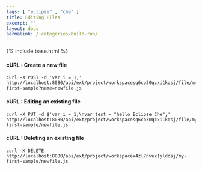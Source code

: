 ```yaml
---
tags: [ "eclipse" , "che" ]
title: Editing Files
excerpt: ""
layout: docs
permalink: /:categories/build-run/
---
```

{% include base.html %}

#### cURL : Create a new file
```shell  
curl -X POST -d 'var i = 1;' http://localhost:8080/api/ext/project/workspacesq6co30qcxi1kqsj/file/my-first-sample?name=newfile.js
```

#### cURL : Editing an existing file
```shell  
curl -X PUT -d $'var i = 1;\nvar test = "hello Eclipse Che";' http://localhost:8080/api/ext/project/workspacesq6co30qcxi1kqsj/file/my-first-sample/newfile.js
```

#### cURL : Deleting an existing file
```shell  
curl -X DELETE http://localhost:8080/api/ext/project/workspacex4zl7nvex1yldosj/my-first-sample/newfile.js
```
